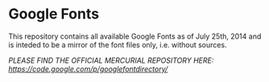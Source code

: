 Google Fonts
============
This repository contains all available Google Fonts as of July 25th, 2014 and
is inteded to be a mirror of the font files only, i.e. without sources.

*PLEASE FIND THE OFFICIAL MERCURIAL REPOSITORY HERE:*<br />
*<https://code.google.com/p/googlefontdirectory/>*


